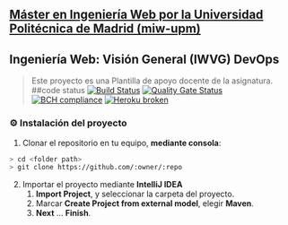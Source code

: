 ## [Máster en Ingeniería Web por la Universidad Politécnica de Madrid (miw-upm)](http://miw.etsisi.upm.es)
## Ingeniería Web: Visión General (IWVG) DevOps
> Este proyecto es una Plantilla de apoyo docente de la asignatura.
##code status
[![Build Status](https://travis-ci.org/lihao1214/iwvg-devops-hao-li.svg?branch=develop)](https://travis-ci.org/lihao1214/iwvg-devops-hao-li)
[![Quality Gate Status](https://sonarcloud.io/api/project_badges/measure?project=es.upm.miw%3Aiwvg-devops-hao-li&metric=alert_status)](https://sonarcloud.io/dashboard?id=es.upm.miw%3Aiwvg-devops-hao-li)
[![BCH compliance](https://bettercodehub.com/edge/badge/lihao1214/iwvg-devops-hao-li?branch=develop)](https://bettercodehub.com/)
[![Heroku broken](https://iwvg-devops-hao-li.herokuapp.com/system/version-badge)](https://iwvg-devops-hao-li.herokuapp.com/swagger-ui.html)
### :gear: Instalación del proyecto
1. Clonar el repositorio en tu equipo, **mediante consola**:
```sh
> cd <folder path>
> git clone https://github.com/:owner/:repo
```
2. Importar el proyecto mediante **IntelliJ IDEA**
   1. **Import Project**, y seleccionar la carpeta del proyecto.
   1. Marcar **Create Project from external model**, elegir **Maven**.
   1. **Next** … **Finish**.
